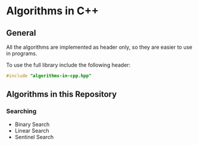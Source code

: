 # Algorithms in C++
## General
All the algorithms are implemented as header only, so they are easier to use in programs.

To use the full library include the following header:
```cpp
#include "algorithms-in-cpp.hpp"
```
## Algorithms in this Repository
### Searching
- Binary Search
- Linear Search
- Sentinel Search
